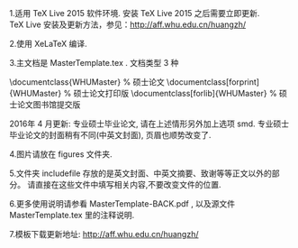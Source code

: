 1.适用 TeX Live 2015 软件环境. 安装 TeX Live 2015 之后需要立即更新.  
  TeX Live 安装及更新方法，参见：http://aff.whu.edu.cn/huangzh/

2.使用 XeLaTeX 编译.

3.主文档是 MasterTemplate.tex . 文档类型 3 种

   \documentclass{WHUMaster}              % 硕士论文 
   \documentclass[forprint]{WHUMaster}    % 硕士论文打印版 
   \documentclass[forlib]{WHUMaster}      % 硕士论文图书馆提交版 

   2016年 4 月更新: 专业硕士毕业论文, 请在上述情形另外加上选项 smd. 
   专业硕士毕业论文的封面稍有不同(中英文封面), 页眉也顺势改变了.

4.图片请放在 figures 文件夹.

5.文件夹 includefile 存放的是英文封面、中英文摘要、致谢等等正文以外的部分。
  请直接在这些文件中填写相关内容,不要改变文件的位置.

6.更多使用说明请参看 MasterTemplate-BACK.pdf , 以及源文件 MasterTemplate.tex 里的注释说明.

7.模板下载更新地址:
  http://aff.whu.edu.cn/huangzh/ 
